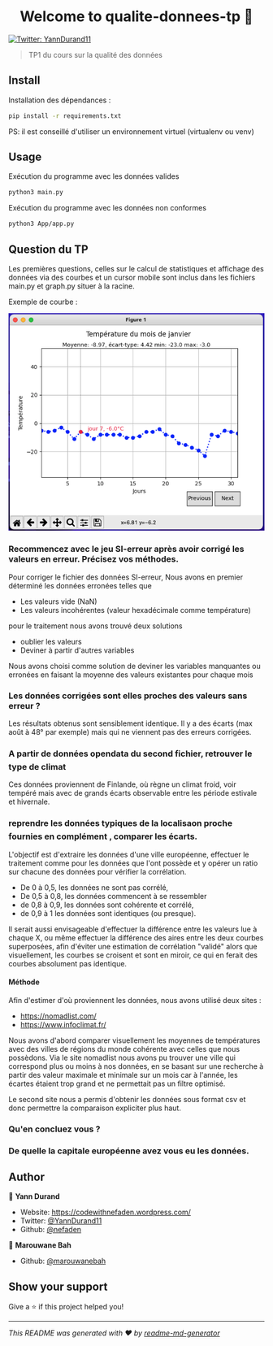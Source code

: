 <h1 align="center">Welcome to qualite-donnees-tp 👋</h1>
<p>
  <a href="https://twitter.com/YannDurand11" target="_blank">
    <img alt="Twitter: YannDurand11" src="https://img.shields.io/twitter/follow/YannDurand11.svg?style=social" />
  </a>
</p>

> TP1 du cours sur la qualité des données

## Install

Installation des dépendances :
```sh
pip install -r requirements.txt
```

PS: il est conseillé d'utiliser un environnement virtuel (virtualenv ou venv)

## Usage

Exécution du programme avec les données valides
```sh
python3 main.py
```

Exécution du programme avec les données non conformes
```sh
python3 App/app.py
```

## Question du TP

Les premières questions, celles sur le calcul de statistiques et affichage des données via des courbes et un cursor mobile sont inclus dans les fichiers main.py et graph.py situer à la racine.

Exemple de courbe : 

![screenshot](/Data/screenshots/screenshot.png)
### Recommencez	avec	le	jeu	SI-erreur	après	avoir	corrigé	les	valeurs	en	erreur.	Précisez	vos	méthodes.

Pour corriger le fichier des données SI-erreur,
Nous avons en premier déterminé les données erronées telles que
- Les valeurs vide (NaN)
- Les valeurs incohérentes (valeur hexadécimale comme température)

pour le traitement nous avons trouvé deux solutions

- oublier les valeurs
- Deviner à partir d'autres variables

Nous avons choisi comme solution de deviner les variables manquantes ou erronées en faisant la moyenne des valeurs existantes pour chaque mois 

### Les	données	corrigées	sont	elles	proches	des	valeurs	sans	erreur	?

Les résultats obtenus sont sensiblement identique. Il y a des écarts (max août à 48° par exemple) mais qui ne viennent pas des erreurs corrigées.

### A	partir	de	données	opendata	du	second	fichier,	retrouver	le	type	de	climat

Ces données proviennent de Finlande, où règne un climat froid, voir tempéré mais avec de grands écarts observable entre les période estivale et hivernale.

### reprendre	les	données	typiques	de	la	localisaon	proche		fournies	en	complément	,	comparer	les	écarts.

L'objectif est d'extraire les données d'une ville européenne, effectuer le traitement comme pour les données que l'ont possède et y opérer un ratio sur chacune des données pour vérifier la corrélation. 
* De 0 à 0,5, les données ne sont pas corrélé,
* De 0,5 à 0,8, les données commencent à se ressembler
* de 0,8 à 0,9, les données sont cohérente et corrélé, 
* de 0,9 à 1 les données sont identiques (ou presque).

Il serait aussi envisageable d'effectuer la différence entre les valeurs lue à chaque X, ou même effectuer la différence des aires entre les deux courbes superposées, afin d'éviter une estimation de corrélation "validé" alors que visuellement, les courbes se croisent et sont en miroir, ce qui en ferait des courbes absolument pas identique.

#### Méthode

Afin d'estimer d'où proviennent les données, nous avons utilisé deux sites :
* https://nomadlist.com/
* https://www.infoclimat.fr/

Nous avons d'abord comparer visuellement les moyennes de températures avec des villes de régions du monde cohérente avec celles que nous possèdons. Via le site nomadlist nous avons pu trouver une ville qui correspond plus ou moins à nos données, en se basant sur une recherche à partir des valeur maximale et minimale sur un mois car à l'année, les écartes étaient trop grand et ne permettait pas un filtre optimisé. 

Le second site nous a permis d'obtenir les données sous format csv et donc permettre la comparaison expliciter plus haut.
### Qu'en	concluez	vous	?

### De	quelle	la	capitale	européenne	avez	vous		eu	les	données.

## Author

👤 **Yann Durand**

* Website: https://codewithnefaden.wordpress.com/
* Twitter: [@YannDurand11](https://twitter.com/YannDurand11)
* Github: [@nefaden](https://github.com/nefaden)

👤 **Marouwane Bah**

* Github: [@marouwanebah](https://github.com/marouwanebah)

## Show your support

Give a ⭐️ if this project helped you!

***
_This README was generated with ❤️ by [readme-md-generator](https://github.com/kefranabg/readme-md-generator)_
